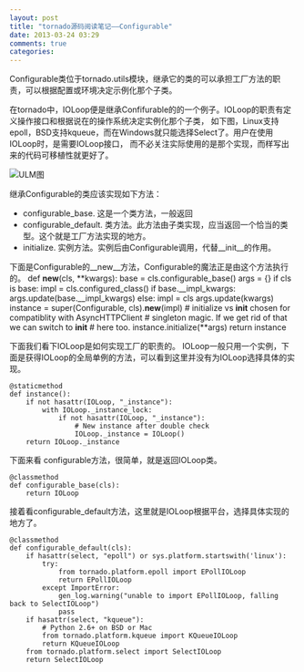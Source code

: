 ```yaml
---
layout: post
title: "tornado源码阅读笔记——Configurable"
date: 2013-03-24 03:29
comments: true
categories: 
---
```

Configurable类位于tornado.utils模块，继承它的类的可以承担工厂方法的职责，可以根据配置或环境决定示例化那个子类。

在tornado中，IOLoop便是继承Confifurable的的一个例子。IOLoop的职责有定义操作接口和根据说在的操作系统决定实例化那个子类，
如下图，Linux支持epoll，BSD支持kqueue，而在Windows就只能选择Select了。用户在使用IOLoop时，是需要IOLoop接口，
而不必关注实际使用的是那个实现，而样写出来的代码可移植性就更好了。
<!--more-->

![ULM图](http://bcs.duapp.com/picfile/2013/3/76f7caa0b2bcfde0.png)

继承Configurable的类应该实现如下方法：

* configurable\_base. 这是一个类方法，一般返回
* configurable\_default. 类方法。此方法由子类实现，应当返回一个恰当的类型。这个就是工厂方法实现的地方。
* initialize. 实例方法。实例后由Configurable调用，代替__init__的作用。

下面是Configurable的__new__方法，Configurable的魔法正是由这个方法执行的。
    def __new__(cls, **kwargs):
        base = cls.configurable_base()
        args = {}
        if cls is base:
            impl = cls.configured_class()
            if base.__impl_kwargs:
                args.update(base.__impl_kwargs)
        else:
            impl = cls
        args.update(kwargs)
        instance = super(Configurable, cls).__new__(impl)
        # initialize vs __init__ chosen for compatiblity with AsyncHTTPClient
        # singleton magic.  If we get rid of that we can switch to __init__
        # here too.
        instance.initialize(**args)
        return instance

下面我们看下IOLoop是如何实现工厂的职责的。
IOLoop一般只用一个实例，下面是获得IOLoop的全局单例的方法，可以看到这里并没有为IOLoop选择具体的实现。

    @staticmethod
    def instance():
        if not hasattr(IOLoop, "_instance"):
            with IOLoop._instance_lock:
                if not hasattr(IOLoop, "_instance"):
                    # New instance after double check
                    IOLoop._instance = IOLoop()
        return IOLoop._instance

下面来看 configurable方法，很简单，就是返回IOLoop类。

    @classmethod
    def configurable_base(cls):
        return IOLoop

接着看configurable\_default方法，这里就是IOLoop根据平台，选择具体实现的地方了。

    @classmethod
    def configurable_default(cls):
        if hasattr(select, "epoll") or sys.platform.startswith('linux'):
            try:
                from tornado.platform.epoll import EPollIOLoop
                return EPollIOLoop
            except ImportError:
                gen_log.warning("unable to import EPollIOLoop, falling back to SelectIOLoop")
                pass
        if hasattr(select, "kqueue"):
            # Python 2.6+ on BSD or Mac
            from tornado.platform.kqueue import KQueueIOLoop
            return KQueueIOLoop
        from tornado.platform.select import SelectIOLoop
        return SelectIOLoop
